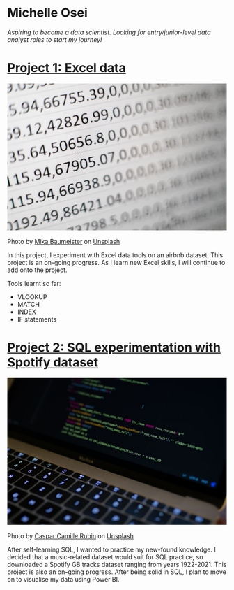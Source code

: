 # Michelle Osei
*Aspiring to become a data scientist. Looking for entry/junior-level data analyst roles to start my journey!*

# [Project 1: Excel data](https://drive.google.com/file/d/1i8qmTWyjc_YALu7xxo5ClVptybFJ1BvC/view?usp=sharing)
![alt text](mika-baumeister-Wpnoqo2plFA-unsplash.jpg)

Photo by <a href="https://unsplash.com/@mbaumi?utm_source=unsplash&utm_medium=referral&utm_content=creditCopyText">Mika Baumeister</a> on <a href="https://unsplash.com/s/photos/excel?utm_source=unsplash&utm_medium=referral&utm_content=creditCopyText">Unsplash</a>

In this project, I experiment with Excel data tools on an airbnb dataset. This project is an on-going progress. As I learn new Excel skills, I will continue to add onto the project.

Tools learnt so far:
* VLOOKUP
* MATCH
* INDEX
* IF statements

# [Project 2: SQL experimentation with Spotify dataset](https://drive.google.com/file/d/1ma5_izQ1xWb2laoWO83nYXuP-VITg2bD/view?usp=sharing)
![alt text](caspar-camille-rubin-fPkvU7RDmCo-unsplash.jpg)

Photo by <a href="https://unsplash.com/@casparrubin?utm_source=unsplash&utm_medium=referral&utm_content=creditCopyText">Caspar Camille Rubin</a> on <a href="https://unsplash.com/s/photos/sql?utm_source=unsplash&utm_medium=referral&utm_content=creditCopyText">Unsplash</a>
    
After self-learning SQL, I wanted to practice my new-found knowledge. I decided that a music-related dataset would suit for SQL practice, so downloaded a Spotify GB tracks dataset ranging from years 1922-2021. This project is also an on-going progress. After being solid in SQL, I plan to move on to visualise my data using Power BI. 


